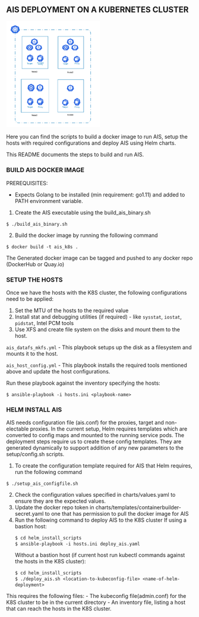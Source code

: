 ## AIS DEPLOYMENT ON A KUBERNETES CLUSTER
<img src="../../../docs/images/ais_prod_k8s_arch.png" width="50%" >

Here you can find the scripts to build a docker image to run AIS, setup the hosts with required configurations and deploy AIS using Helm charts.

This README documents the steps to build and run AIS.

### BUILD AIS DOCKER IMAGE

PREREQUISITES:
- Expects Golang to be installed (min requirement: go1.11) and added to PATH environment variable.

1. Create the AIS executable using the build_ais_binary.sh
```
$ ./build_ais_binary.sh
```
2. Build the docker image by running the following command
```
$ docker build -t ais_k8s .
```

The Generated docker image can be tagged and pushed to any docker repo (DockerHub or Quay.io)

### SETUP THE HOSTS

 Once we have the hosts with the K8S cluster, the following configurations need to be applied:
 1. Set the MTU of the hosts to the required value
 2. Install stat and debugging utilities (if required) - like `sysstat`, `iostat`, `pidstat`, Intel PCM tools
 3. Use XFS and create file system on the disks and mount them to the host.
 
 `ais_datafs_mkfs.yml` - This playbook setups up the disk as a filesystem and mounts it to the host.

 `ais_host_config.yml` - This playbook installs the required tools mentioned above and update the host configurations.

 Run these playbook against the inventory specifying the hosts:
 ```
 $ ansible-playbook -i hosts.ini <playbook-name>
 ```
 
 
### HELM INSTALL AIS

AIS needs configuration file (ais.conf) for the proxies, target and non-electable proxies. 
In the current setup, Helm requires templates which are converted to config maps and mounted to the running service pods.
The deployment steps require us to create these config templates. They are generated dynamically to support addition of any new parameters to the setup/config.sh scripts.

 1. To create the configuration template required for AIS that Helm requires, run the following command
 ```
 $ ./setup_ais_configfile.sh
 ```
 2. Check the configuration values specified in charts/values.yaml to ensure they are the expected values.
 3. Update the docker repo token in charts/templates/containerbuilder-secret.yaml to one that has permission to pull the docker image for AIS
 4. Run the following command to deploy AIS to the K8S cluster 
    If using a bastion host:
    ```
    $ cd helm_install_scripts
    $ ansible-playbook -i hosts.ini deploy_ais.yaml
    ```
    Without a bastion host (if current host run kubectl commands against the hosts in the K8S cluster):
    ```
    $ cd helm_install_scripts
    $ ./deploy_ais.sh <location-to-kubeconfig-file> <name-of-helm-deployment> 
    ```

 This requires the following files:
    - The kubeconfig file(admin.conf) for the K8S cluster to be in the current directory
    - An inventory file, listing a host that can reach the hosts in the K8S cluster.
